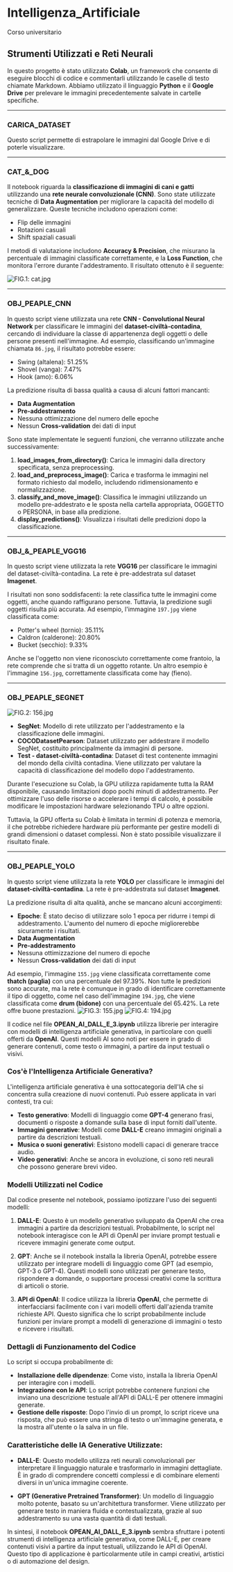 # Intelligenza_Artificiale
Corso universitario 

## Strumenti Utilizzati e Reti Neurali

In questo progetto è stato utilizzato **Colab**, un framework che consente di eseguire blocchi di codice e commentarli utilizzando le caselle di testo chiamate Markdown. Abbiamo utilizzato il linguaggio **Python** e il **Google Drive** per prelevare le immagini precedentemente salvate in cartelle specifiche.

---

### CARICA_DATASET

Questo script permette di estrapolare le immagini dal Google Drive e di poterle visualizzare.

---

### CAT_&_DOG

Il notebook riguarda la **classificazione di immagini di cani e gatti** utilizzando una **rete neurale convoluzionale (CNN)**. Sono state utilizzate tecniche di **Data Augmentation** per migliorare la capacità del modello di generalizzare. Queste tecniche includono operazioni come:

- Flip delle immagini
- Rotazioni casuali
- Shift spaziali casuali

I metodi di valutazione includono **Accuracy & Precision**, che misurano la percentuale di immagini classificate correttamente, e la **Loss Function**, che monitora l'errore durante l'addestramento. Il risultato ottenuto è il seguente:

![FIG.1: cat.jpg](/Immagini)

---

### OBJ_PEAPLE_CNN

In questo script viene utilizzata una rete **CNN - Convolutional Neural Network** per classificare le immagini del **dataset-civiltà-contadina**, cercando di individuare la classe di appartenenza degli oggetti o delle persone presenti nell'immagine. Ad esempio, classificando un'immagine chiamata `86.jpg`, il risultato potrebbe essere:

- Swing (altalena): 51.25%
- Shovel (vanga): 7.47%
- Hook (amo): 6.06%

La predizione risulta di bassa qualità a causa di alcuni fattori mancanti:

- **Data Augmentation**
- **Pre-addestramento**
- Nessuna ottimizzazione del numero delle epoche
- Nessun **Cross-validation** dei dati di input

Sono state implementate le seguenti funzioni, che verranno utilizzate anche successivamente:

1. **load_images_from_directory()**: Carica le immagini dalla directory specificata, senza preprocessing.
2. **load_and_preprocess_image()**: Carica e trasforma le immagini nel formato richiesto dal modello, includendo ridimensionamento e normalizzazione.
3. **classify_and_move_image()**: Classifica le immagini utilizzando un modello pre-addestrato e le sposta nella cartella appropriata, OGGETTO o PERSONA, in base alla predizione.
4. **display_predictions()**: Visualizza i risultati delle predizioni dopo la classificazione.

---

### OBJ_&_PEAPLE_VGG16

In questo script viene utilizzata la rete **VGG16** per classificare le immagini del dataset-civiltà-contadina. La rete è pre-addestrata sul dataset **Imagenet**.

I risultati non sono soddisfacenti: la rete classifica tutte le immagini come oggetti, anche quando raffigurano persone. Tuttavia, la predizione sugli oggetti risulta più accurata. Ad esempio, l'immagine `197.jpg` viene classificata come:

- Potter's wheel (tornio): 35.11%
- Caldron (calderone): 20.80%
- Bucket (secchio): 9.33%

Anche se l'oggetto non viene riconosciuto correttamente come frantoio, la rete comprende che si tratta di un oggetto rotante. Un altro esempio è l'immagine `156.jpg`, correttamente classificata come hay (fieno).

---

### OBJ_PEAPLE_SEGNET

![FIG.2: 156.jpg](/Immaginj)

- **SegNet**: Modello di rete utilizzato per l'addestramento e la classificazione delle immagini.
- **COCODatasetPearson**: Dataset utilizzato per addestrare il modello SegNet, costituito principalmente da immagini di persone.
- **Test - dataset-civiltà-contadina**: Dataset di test contenente immagini del mondo della civiltà contadina. Viene utilizzato per valutare la capacità di classificazione del modello dopo l'addestramento.

Durante l'esecuzione su Colab, la GPU utilizza rapidamente tutta la RAM disponibile, causando limitazioni dopo pochi minuti di addestramento. Per ottimizzare l'uso delle risorse o accelerare i tempi di calcolo, è possibile modificare le impostazioni hardware selezionando TPU o altre opzioni.

Tuttavia, la GPU offerta su Colab è limitata in termini di potenza e memoria, il che potrebbe richiedere hardware più performante per gestire modelli di grandi dimensioni o dataset complessi. Non è stato possibile visualizzare il risultato finale.

---

### OBJ_PEAPLE_YOLO

In questo script viene utilizzata la rete **YOLO** per classificare le immagini del **dataset-civiltà-contadina**. La rete è pre-addestrata sul dataset **Imagenet**.

La predizione risulta di alta qualità, anche se mancano alcuni accorgimenti:

- **Epoche**: È stato deciso di utilizzare solo 1 epoca per ridurre i tempi di addestramento. L'aumento del numero di epoche migliorerebbe sicuramente i risultati.
- **Data Augmentation**
- **Pre-addestramento**
- Nessuna ottimizzazione del numero di epoche
- Nessun **Cross-validation** dei dati di input

Ad esempio, l'immagine `155.jpg` viene classificata correttamente come **thatch (paglia)** con una percentuale del 97.39%. Non tutte le predizioni sono accurate, ma la rete è comunque in grado di identificare correttamente il tipo di oggetto, come nel caso dell'immagine `194.jpg`, che viene classificata come **drum (bidone)** con una percentuale del 65.42%. La rete offre buone prestazioni.
![FIG.3: 155.jpg](/Immaginj)
![FIG.4: 194.jpg](/Immaginj)

Il codice nel file **OPEAN_AI_DALL_E_3.ipynb** utilizza librerie per interagire con modelli di intelligenza artificiale generativa, in particolare con quelli offerti da **OpenAI**. Questi modelli AI sono noti per essere in grado di generare contenuti, come testo o immagini, a partire da input testuali o visivi.

### Cos'è l'Intelligenza Artificiale Generativa?

L'intelligenza artificiale generativa è una sottocategoria dell'IA che si concentra sulla creazione di nuovi contenuti. Può essere applicata in vari contesti, tra cui:

- **Testo generativo**: Modelli di linguaggio come **GPT-4** generano frasi, documenti o risposte a domande sulla base di input forniti dall'utente.
- **Immagini generative**: Modelli come **DALL-E** creano immagini originali a partire da descrizioni testuali.
- **Musica o suoni generativi**: Esistono modelli capaci di generare tracce audio.
- **Video generativi**: Anche se ancora in evoluzione, ci sono reti neurali che possono generare brevi video.

### Modelli Utilizzati nel Codice

Dal codice presente nel notebook, possiamo ipotizzare l'uso dei seguenti modelli:

1. **DALL-E**: Questo è un modello generativo sviluppato da OpenAI che crea immagini a partire da descrizioni testuali. Probabilmente, lo script nel notebook interagisce con le API di OpenAI per inviare prompt testuali e ricevere immagini generate come output.

2. **GPT**: Anche se il notebook installa la libreria OpenAI, potrebbe essere utilizzato per integrare modelli di linguaggio come GPT (ad esempio, GPT-3 o GPT-4). Questi modelli sono utilizzati per generare testo, rispondere a domande, o supportare processi creativi come la scrittura di articoli o storie.

3. **API di OpenAI**: Il codice utilizza la libreria **OpenAI**, che permette di interfacciarsi facilmente con i vari modelli offerti dall'azienda tramite richieste API. Questo significa che lo script probabilmente include funzioni per inviare prompt a modelli di generazione di immagini o testo e ricevere i risultati.

### Dettagli di Funzionamento del Codice

Lo script si occupa probabilmente di:

- **Installazione delle dipendenze**: Come visto, installa la libreria OpenAI per interagire con i modelli.
- **Integrazione con le API**: Lo script potrebbe contenere funzioni che inviano una descrizione testuale all'API di DALL-E per ottenere immagini generate.
- **Gestione delle risposte**: Dopo l'invio di un prompt, lo script riceve una risposta, che può essere una stringa di testo o un'immagine generata, e la mostra all'utente o la salva in un file.

### Caratteristiche delle IA Generative Utilizzate:

- **DALL-E**: Questo modello utilizza reti neurali convoluzionali per interpretare il linguaggio naturale e trasformarlo in immagini dettagliate. È in grado di comprendere concetti complessi e di combinare elementi diversi in un'unica immagine coerente.
  
- **GPT (Generative Pretrained Transformer)**: Un modello di linguaggio molto potente, basato su un'architettura transformer. Viene utilizzato per generare testo in maniera fluida e contestualizzata, grazie al suo addestramento su una vasta quantità di dati testuali.

In sintesi, il notebook **OPEAN_AI_DALL_E_3.ipynb** sembra sfruttare i potenti strumenti di intelligenza artificiale generativa, come DALL-E, per creare contenuti visivi a partire da input testuali, utilizzando le API di OpenAI. Questo tipo di applicazione è particolarmente utile in campi creativi, artistici o di automazione del design.

